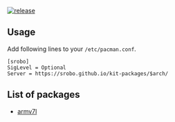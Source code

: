 [![release](https://github.com/srobo/kit-packages/workflows/release/badge.svg)](https://github.com/srobo/kit-packages/actions?query=workflow%3Arelease)

## Usage

Add following lines to your `/etc/pacman.conf`.

```
[srobo]
SigLevel = Optional
Server = https://srobo.github.io/kit-packages/$arch/
```

## List of packages

- [armv7l](https://github.com/srobo/kit-packages/tree/gh-pages/armv7l)

